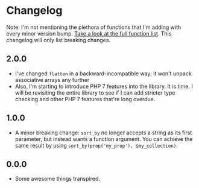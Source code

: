 # Changelog

Note: I'm not mentioning the plethora of functions that I'm adding with every minor version bump. [Take a look at the full function list](https://github.com/grrr-amsterdam/garp-functional/tree/master/library/Garp/Functional). This changelog will only list breaking changes.

## 2.0.0

- I've changed `flatten` in a backward-incompatible way: it won't unpack associative arrays any further
- Also, I'm starting to introduce PHP 7 features into the library. It is time. I will be revisiting the entire library to see if I can add stricter type checking and other PHP 7 features that're long overdue.


## 1.0.0

- A minor breaking change: `sort_by` no longer accepts a string as its first parameter, but instead wants a function argument.
  You can achieve the same result by using `sort_by(prop('my_prop'), $my_collection)`.


## 0.0.0

- Some awesome things transpired.
